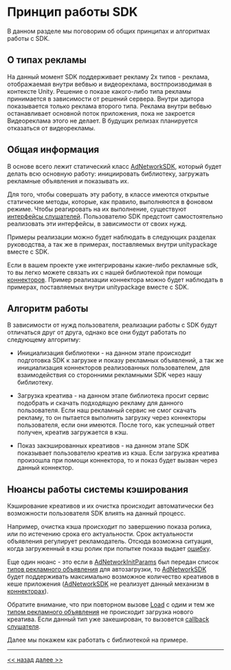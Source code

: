 # Принцип работы SDK
В данном разделе мы поговорим об общих принципах и алгоритмах работы с SDK.

## О типах рекламы

На данный момент SDK поддерживает рекламу 2х типов - реклама, отображаемая внутри вебвью и видеореклама, востпроизводимая в контексте Unity. 
Решение о показе какого-либо типа рекламы принимается в зависимости от решений сервера. Внутри эдитора показывается только реклама второго типа.
Реклама внутри вебвью останавливает основной поток приложения, пока не закроется
Видеореклама этого не делает.
В будущих релизах планируется отказаться от видеорекламы.

## Общая информация

В основе всего лежит статический класс [AdNetworkSDK](../api/methods/AdNetworkSDK.md), который будет делать всю основную работу: инициировать библиотеку, загружать рекламные объявления и показывать их.

Для того, чтобы совершать эту работу, в классе имеются открытые статические методы, которые, как правило, выполняются в фоновом режиме. Чтобы реагировать на их выполнение, существуют [интерфейсы слушателей](../api/listeners/listeners.md). Пользователю SDK предстоит самостоятельно реализовать эти интерфейсы, в зависимости от своих нужд.

Примеры реализации можно будет наблюдать в следующих разделах руководства, а так же в примерах, поставляемых внутри unitypackage вместе с SDK.

Если в вашем проекте уже интегрированы какие-либо рекламные sdk, то вы легко можете связать их с нашей библиотекой при помощи [коннекторов](../api/connectors/connectors.md). Пример реализации коннектора можно будет наблюдать в примерах, поставляемых внутри unitypackage вместе с SDK.

## Алгоритм работы

В зависимости от нужд пользователя, реализации работы с SDK будут отличаться друг от друга, однако все они будут работать по следующему алгоритму:

-   Инициализация библиотеки - на данном этапе происходит подготовка SDK к загрузке и показу рекламных объявлений, а так же инициализация коннекторов реализованных пользователем, для взаимодействия со сторонними рекламными SDK через нашу библиотеку.
    
-   Загрузка креатива - на данном этапе библиотека просит сервис подобрать и скачать подходящую рекламу для данного пользователя. Если наш рекламный сервис не смог скачать рекламу, то он пытается выполнить загрузку через коннекторы пользователя, если они имеются. После того, как успешный ответ получен, креатив загружается в кэш.
    
-   Показ закэшированных креативов - на данном этапе SDK показывает пользователю креатив из кэша. Если загрузка креатива произошла при помощи коннектора, то и показ будет вызван через данный коннектор.
    

## Нюансы работы системы кэширования

Кэширование креативов и их очистка происходит автоматически без возможности пользователя SDK влиять на данный процесс.

Например, очистка кэша происходит по завершению показа ролика, или по истечению срока его актуальности. Срок актуальности объявления регулирует рекламодатель. Отсюда возможна ситуация, когда загруженный в кэш ролик при попытке показа выдает [ошибку](../api/listeners/IAdShowListener/OnShowError.md).

Еще один нюанс - это если в [AdNetworkInitParams](../api/models/AdNetworkInitParams.md) был передан список [типов рекламного объявления](../api/enums/AdType.md) для автозагрузки, то [AdNetworkSDK](../api/methods/AdNetworkSDK.md) будет поддерживать максимально возможное количество креативов в кеше приложения ([AdNetworkSDK](../api/methods/AdNetworkSDK.md) не реализует данный механизм в [коннекторах](../api/connectors/connectors.md)).

Обратите внимание, что при повторном вызове [Load](../api/methods/Load.md) с одим и тем же [типом рекламного объявления](../api/enums/AdType.md) не происходит загрузка нового креатива. Если данный тип уже закеширован, то вызовется [callback слушателя](../api/listeners/IAdLoadListener/IAdLoadListener.md).

Далее мы покажем как работать с библиотекой на примере.

---

[<< назад](integration.md) [далее >>](example.md)